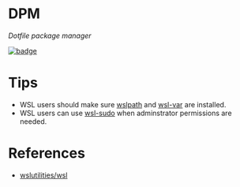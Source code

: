 # DPM
*Dotfile package manager*

[![badge](https://img.shields.io/github/v/tag/andtechstudios/dpm?label=nuget)](https://gitlab.com/andtech/pkg/-/packages?search[]=dpm)

# Tips
* WSL users should make sure [wslpath](https://github.com/laurent22/wslpath) and [wsl-var](https://wslutiliti.es/wslu/man/wslvar.html) are installed.
* WSL users can use [wsl-sudo](https://github.com/Chronial/wsl-sudo) when adminstrator permissions are needed.

# References
* [wslutilities/wsl](https://github.com/wslutilities/wslu)
